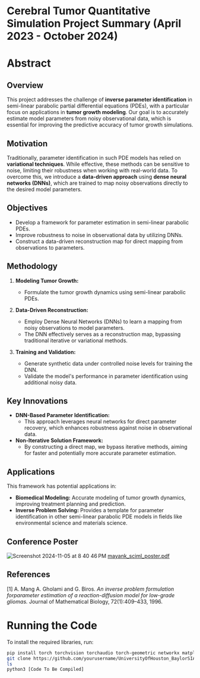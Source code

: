 # Cerebral Tumor Quantitative Simulation Project Summary (April 2023 - October 2024)

# Abstract
## Overview

This project addresses the challenge of **inverse parameter identification** in semi-linear parabolic partial differential equations (PDEs), with a particular focus on applications in **tumor growth modeling**. Our goal is to accurately estimate model parameters from noisy observational data, which is essential for improving the predictive accuracy of tumor growth simulations.

## Motivation

Traditionally, parameter identification in such PDE models has relied on **variational techniques**. While effective, these methods can be sensitive to noise, limiting their robustness when working with real-world data. To overcome this, we introduce a **data-driven approach** using **dense neural networks (DNNs)**, which are trained to map noisy observations directly to the desired model parameters.

## Objectives

- Develop a framework for parameter estimation in semi-linear parabolic PDEs.
- Improve robustness to noise in observational data by utilizing DNNs.
- Construct a data-driven reconstruction map for direct mapping from observations to parameters.

## Methodology

1. **Modeling Tumor Growth:**  
   - Formulate the tumor growth dynamics using semi-linear parabolic PDEs.

2. **Data-Driven Reconstruction:**  
   - Employ Dense Neural Networks (DNNs) to learn a mapping from noisy observations to model parameters.
   - The DNN effectively serves as a reconstruction map, bypassing traditional iterative or variational methods.

3. **Training and Validation:**  
   - Generate synthetic data under controlled noise levels for training the DNN.
   - Validate the model's performance in parameter identification using additional noisy data.

## Key Innovations

- **DNN-Based Parameter Identification:** 
   - This approach leverages neural networks for direct parameter recovery, which enhances robustness against noise in observational data.
- **Non-Iterative Solution Framework:** 
   - By constructing a direct map, we bypass iterative methods, aiming for faster and potentially more accurate parameter estimation.

## Applications

This framework has potential applications in:
- **Biomedical Modeling:** Accurate modeling of tumor growth dynamics, improving treatment planning and prediction.
- **Inverse Problem Solving:** Provides a template for parameter identification in other semi-linear parabolic PDE models in fields like environmental science and materials science.


## Conference Poster
![Screenshot 2024-11-05 at 8 40 46 PM](https://github.com/user-attachments/assets/c0e91500-fb08-4c13-b943-b32e09cbe005)
[mayank_sciml_poster.pdf](https://github.com/user-attachments/files/17637383/mayank_sciml_poster.pdf)

## References

[1]  A. Mang A. Gholami and G. Biros. *An inverse problem formulation forparameter estimation of a reaction-diffusion model for low-grade gliomas.* Journal of Mathematical Biology, 72(1):409–433, 1996.

# Running the Code

To install the required libraries, run:

```bash
pip install torch torchvision torchaudio torch-geometric networkx matplotlib
git clone https://github.com/yourusername/UniversityOfHouston_BaylorSIAM_Research_Code
ls
python3 [Code To Be Compiled]

